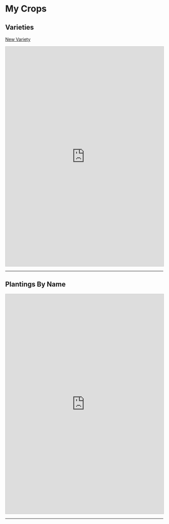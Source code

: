 # My Crops



## Varieties

[New Variety](variety-create.md)

<iframe 
  class="airtable-embed" 
  src="https://airtable.com/embed/shr7qie4L1J9ItAxJ?backgroundColor=yellow&viewControls=on" 
  frameborder="0" onmousewheel="" width="100%" height="700" style="background: transparent; border: 1px solid #ccc;">
</iframe>

---

## Plantings By Name

<iframe 
  class="airtable-embed" 
  src="https://airtable.com/embed/shrNa1hS0z1flNJr7?backgroundColor=yellow&viewControls=on" 
  frameborder="0" onmousewheel="" width="100%" height="700  " style="background: transparent; border: 1px solid #ccc;">
</iframe>

---



